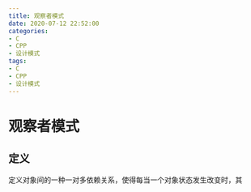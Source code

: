 ```yaml
---
title: 观察者模式
date: 2020-07-12 22:52:00
categories:
- C
- CPP
- 设计模式
tags:
- C
- CPP
- 设计模式
---
```


# 观察者模式

## 定义

定义对象间的一种一对多依赖关系，使得每当一个对象状态发生改变时，其
